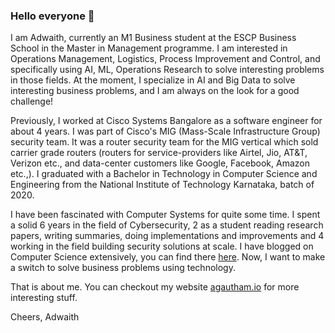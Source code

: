 ### Hello everyone 👋

I am Adwaith, currently an M1 Business student at the ESCP Business School in the Master in Management programme. I am interested in Operations Management, Logistics, Process Improvement and Control, and specifically using AI, ML, Operations Research to solve interesting problems in those fields. At the moment, I specialize in AI and Big Data to solve interesting business problems, and I am always on the look for a good challenge!

Previously, I worked at Cisco Systems Bangalore as a software engineer for about 4 years. I was part of Cisco's MIG (Mass-Scale Infrastructure Group) security team. It was a router security team for the MIG vertical which sold carrier grade routers (routers for service-providers like Airtel, Jio, AT&T, Verizon etc., and data-center customers like Google, Facebook, Amazon etc.,). I graduated with a Bachelor in Technology in Computer Science and Engineering from the National Institute of Technology Karnataka, batch of 2020.

I have been fascinated with Computer Systems for quite some time. I spent a solid 6 years in the field of Cybersecurity, 2 as a student reading research papers, writing summaries, doing implementations and improvements and 4 working in the field building security solutions at scale. I have blogged on Computer Science extensively, you can find there [here](https://www.agautham.io/cybersecurity/). Now, I want to make a switch to solve business problems using technology.

That is about me. You can checkout my website [agautham.io](https://agautham.io/) for more interesting stuff.

Cheers,
Adwaith
